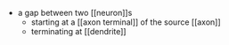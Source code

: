 - a gap between two [[neuron]]s
	- starting at a [[axon terminal]] of the source [[axon]]
	- terminating at [[dendrite]]